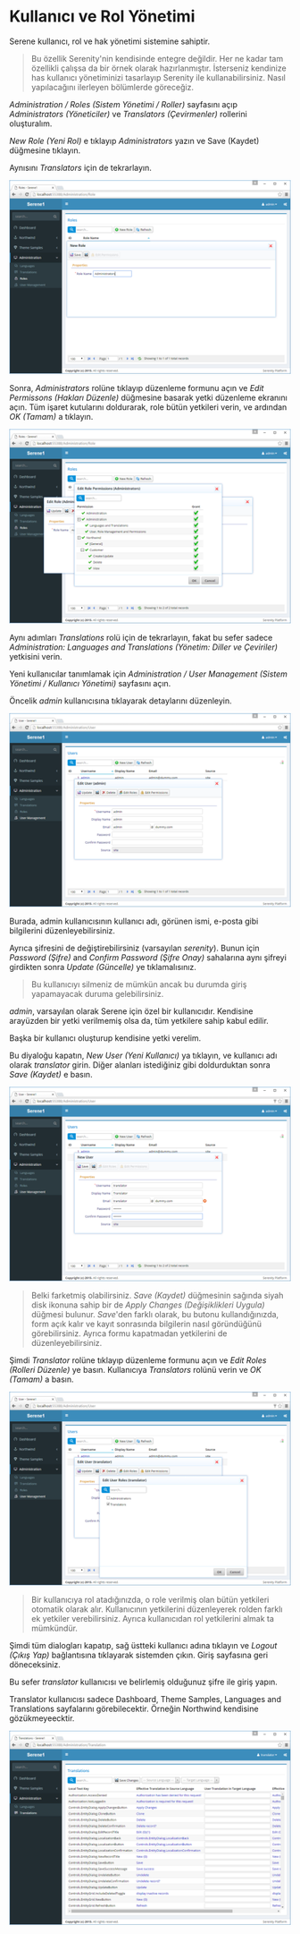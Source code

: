 # Kullanıcı ve Rol Yönetimi

Serene kullanıcı, rol ve hak yönetimi sistemine sahiptir.

> Bu özellik Serenity'nin kendisinde entegre değildir. Her ne kadar tam özellikli çalışsa da bir örnek olarak hazırlanmıştır. İsterseniz kendinize has kullanıcı yönetiminizi tasarlayıp Serenity ile kullanabilirsiniz. Nasıl yapılacağını ilerleyen bölümlerde göreceğiz.

*Administration / Roles (Sistem Yönetimi / Roller)* sayfasını açıp *Administrators (Yöneticiler)* ve *Translators (Çevirmenler)* rollerini oluşturalım.

*New Role (Yeni Rol)* e tıklayıp *Administrators* yazın ve Save (Kaydet) düğmesine tıklayın.

Aynısını *Translators* için de tekrarlayın.

![Admin Rolünün Oluşturulması](img/create_admin_role.png)

Sonra, *Administrators* rolüne tıklayıp düzenleme formunu açın ve *Edit Permissons (Hakları Düzenle)* düğmesine basarak yetki düzenleme ekranını açın. Tüm işaret kutularını doldurarak, role bütün yetkileri verin, ve ardından *OK (Tamam)* a tıklayın.

![Admin Yetkileri](img/admin_permissions.png)

Aynı adımları *Translations* rolü için de tekrarlayın, fakat bu sefer sadece *Administration: Languages and Translations (Yönetim: Diller ve Çeviriler)* yetkisini verin.

Yeni kullanıcılar tanımlamak için *Administration / User Management (Sistem Yönetimi / Kullanıcı Yönetimi)* sayfasını açın.

Öncelik *admin* kullanıcısına tıklayarak detaylarını düzenleyin.

![Admin Kullanıcısını Düzenle](img/edit_admin_user.png)

Burada, admin kullanıcısının kullanıcı adı, görünen ismi, e-posta gibi bilgilerini düzenleyebilirsiniz.

Ayrıca şifresini de değiştirebilirsiniz (varsayılan *serenity*). Bunun için *Password (Şifre)* and *Confirm Password (Şifre Onay)* sahalarına aynı şifreyi girdikten sonra *Update (Güncelle)* ye tıklamalısınız.

> Bu kullanıcıyı silmeniz de mümkün ancak bu durumda giriş yapamayacak duruma gelebilirsiniz.

*admin*, varsayılan olarak Serene için özel bir kullanıcıdır. Kendisine arayüzden bir yetki verilmemiş olsa da, tüm yetkilere sahip kabul edilir.

Başka bir kullanıcı oluşturup kendisine yetki verelim.

Bu diyaloğu kapatın, *New User (Yeni Kullanıcı)* ya tıklayın, ve kullanıcı adı olarak  *translator* girin. Diğer alanları istediğiniz gibi doldurduktan sonra *Save (Kaydet)* e basın.

![Translator Kullanıcısının Oluşturulması](img/create_translator_user.png)

> Belki farketmiş olabilirsiniz. *Save (Kaydet)* düğmesinin sağında siyah disk ikonuna sahip bir de *Apply Changes (Değişiklikleri Uygula)* düğmesi bulunur. *Save*'den farklı olarak, bu butonu kullandığınızda, form açık kalır ve kayıt sonrasında bilgilerin nasıl göründüğünü görebilirsiniz. Ayrıca formu kapatmadan yetkilerini de düzenleyebilirsiniz.

Şimdi *Translator* rolüne tıklayıp düzenleme formunu açın ve *Edit Roles (Rolleri Düzenle)* ye basın. Kullanıcıya *Translators* rolünü verin ve *OK (Tamam)* a basın.

![Translator Rollerini Düzenle](img/edit_translator_roles.png)

> Bir kullanıcıya rol atadığınızda, o role verilmiş olan bütün yetkileri otomatik olarak alır. Kullanıcının yetkilerini düzenleyerek rolden farklı ek yetkiler verebilirsiniz. Ayrıca kullanıcıdan rol yetkilerini almak ta mümkündür.

Şimdi tüm dialogları kapatıp, sağ üstteki kullanıcı adına tıklayın ve *Logout (Çıkış Yap)* bağlantısına tıklayarak sistemden çıkın. Giriş sayfasına geri döneceksiniz.

Bu sefer *translator* kullanıcısı ve belirlemiş olduğunuz şifre ile giriş yapın.

Translator kullanıcısı sadece Dashboard, Theme Samples, Languages and Translations sayfalarını görebilecektir. Örneğin Northwind kendisine gözükmeyeecktir.

![Translator Giriş Yapmış Durum](img/translator_logged_in.png)



